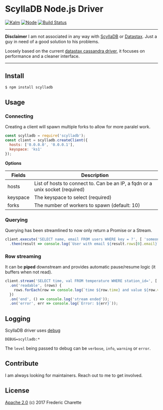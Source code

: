 # ScyllaDB Node.js Driver

[![Kalm](https://img.shields.io/npm/v/kalm.svg)](https://www.npmjs.com/package/kalm)
[![Node](https://img.shields.io/badge/node->%3D4.0-blue.svg)](https://nodejs.org)
[![Build Status](https://travis-ci.org/fed135/scylladb.svg?branch=master)](https://travis-ci.org/fed135/scylladb)

---

**Disclaimer** I am not associated in any way with [ScyllaDB](https://github.com/scylladb) or [Datastax](https://github.com/datastax).
Just a guy in need of a good solution to his problems.

Loosely based on the current [datastax cassandra driver](https://github.com/datastax/nodejs-driver), it focuses on performance and a cleaner interface.

---

## Install

```bash
$ npm install scylladb
```


## Usage

### Connecting

Creating a client will spawn multiple forks to allow for more paralel work.

```javascript
const scylladb = require('scylladb');
const client = scylladb.createClient({
  hosts: ['0.0.0.0', '0.0.0.1'],
  keyspace: 'ks1'
});
```

**Options**

Fields | Description
--- | ---
hosts | List of hosts to connect to. Can be an IP, a fqdn or a unix socket (required)
keyspace | The keyspace to select (required)
forks | The number of workers to spawn (default: 10) 

### Querying

Querying has been streamlined to now only return a Promise or a Stream.

```javascript
client.execute('SELECT name, email FROM users WHERE key = ?', [ 'someone' ], { prepare: true })
  .then(result => console.log(`User with email ${result.rows[0].email}`));
```

### Row streaming

It can be **piped** downstream and provides automatic pause/resume logic (it buffers when not read).

```javascript
client.stream('SELECT time, val FROM temperature WHERE station_id=', [ 'abc' ])
  .on('readable', (rows) {
    rows.forEach(row => console.log(`time ${row.time} and value ${row.value}`));
  })
  .on('end', () => console.log('stream ended')); 
  .on('error', err => console.log(`Error: ${err}`));
```


## Logging

ScyllaDB driver uses [debug](https://github.com/visionmedia/debug)

```
DEBUG=scylladb:* 
```

The `level` being passed to debug can be `verbose`, `info`, `warning` or `error`.


## Contribute

I am always looking for maintainers. Reach out to me to get involved. 


## License 

[Apache 2.0](LICENSE) (c) 2017 Frederic Charette
